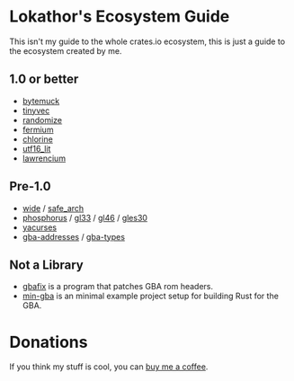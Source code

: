 
# Lokathor's Ecosystem Guide

This isn't my guide to the whole crates.io ecosystem, this is just a guide to the ecosystem created by me.

## 1.0 or better

* [bytemuck](https://docs.rs/bytemuck)
* [tinyvec](https://docs.rs/tinyvec)
* [randomize](https://docs.rs/randomize)
* [fermium](https://docs.rs/fermium)
* [chlorine](https://docs.rs/chlorine)
* [utf16_lit](https://docs.rs/utf16_lit)
* [lawrencium](https://docs.rs/lawrencium)

## Pre-1.0

* [wide](https://docs.rs/wide) / [safe_arch](https://docs.rs/safe_arch)
* [phosphorus](https://docs.rs/phosphorus) / [gl33](https://docs.rs/gl33) / [gl46](https://docs.rs/gl46) / [gles30](https://docs.rs/gles30)
* [yacurses](https://docs.rs/yacurses)
* [gba-addresses](https://docs.rs/gba-addresses) / [gba-types](https://docs.rs/gba-types)

## Not a Library

* [gbafix](https://github.com/rust-console/gbafix) is a program that patches GBA rom headers.
* [min-gba](https://github.com/rust-console/min-gba) is an minimal example project setup for building Rust for the GBA.

# Donations

If you think my stuff is cool, you can [buy me a coffee](https://ko-fi.com/lokathor).
